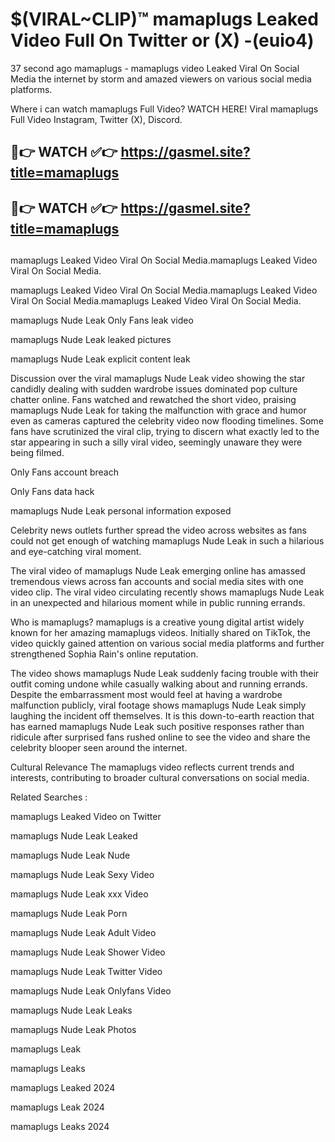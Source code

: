 # $(VIRAL~CLIP)™ mamaplugs Leaked Video Full On Twitter or (X) -(euio4)
37 second ago mamaplugs - mamaplugs video Leaked Viral On Social Media the internet by storm and amazed viewers on various social media platforms.

Where i can watch mamaplugs Full Video? WATCH HERE! Viral mamaplugs Full Video Instagram, Twitter (X), Discord.

## 🔴👉 WATCH ✅👉 https://gasmel.site?title=mamaplugs
## 🔴👉 WATCH ✅👉 https://gasmel.site?title=mamaplugs
##
mamaplugs Leaked Video Viral On Social Media.mamaplugs Leaked Video Viral On Social Media.

mamaplugs Leaked Video Viral On Social Media.mamaplugs Leaked Video Viral On Social Media.mamaplugs Leaked Video Viral On Social Media.

mamaplugs Nude Leak Only Fans leak video

mamaplugs Nude Leak leaked pictures

mamaplugs Nude Leak explicit content leak

Discussion over the viral mamaplugs Nude Leak video showing the star candidly dealing with sudden wardrobe issues dominated pop culture chatter online. Fans watched and rewatched the short video, praising mamaplugs Nude Leak for taking the malfunction with grace and humor even as cameras captured the celebrity video now flooding timelines. Some fans have scrutinized the viral clip, trying to discern what exactly led to the star appearing in such a silly viral video, seemingly unaware they were being filmed.


Only Fans account breach

Only Fans data hack

mamaplugs Nude Leak personal information exposed

Celebrity news outlets further spread the video across websites as fans could not get enough of watching mamaplugs Nude Leak in such a hilarious and eye-catching viral moment.


The viral video of mamaplugs Nude Leak emerging online has amassed tremendous views across fan accounts and social media sites with one video clip. The viral video circulating recently shows mamaplugs Nude Leak in an unexpected and hilarious moment while in public running errands.


Who is mamaplugs? mamaplugs is a creative young digital artist widely known for her amazing mamaplugs videos. Initially shared on TikTok, the video quickly gained attention on various social media platforms and further strengthened Sophia Rain's online reputation.

The video shows mamaplugs Nude Leak suddenly facing trouble with their outfit coming undone while casually walking about and running errands. Despite the embarrassment most would feel at having a wardrobe malfunction publicly, viral footage shows mamaplugs Nude Leak simply laughing the incident off themselves. It is this down-to-earth reaction that has earned mamaplugs Nude Leak such positive responses rather than ridicule after surprised fans rushed online to see the video and share the celebrity blooper seen around the internet.

Cultural Relevance The mamaplugs video reflects current trends and interests, contributing to broader cultural conversations on social media.

Related Searches :

mamaplugs Leaked Video on Twitter

mamaplugs Nude Leak Leaked

mamaplugs Nude Leak Nude

mamaplugs Nude Leak Sexy Video

mamaplugs Nude Leak xxx Video

mamaplugs Nude Leak Porn

mamaplugs Nude Leak Adult Video

mamaplugs Nude Leak Shower Video

mamaplugs Nude Leak Twitter Video

mamaplugs Nude Leak Onlyfans Video

mamaplugs Nude Leak Leaks

mamaplugs Nude Leak Photos

mamaplugs Leak

mamaplugs Leaks

mamaplugs Leaked 2024

mamaplugs Leak 2024

mamaplugs Leaks 2024
